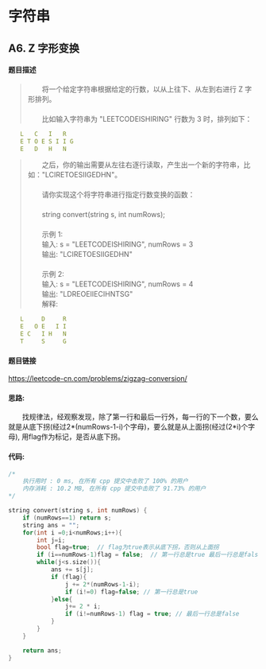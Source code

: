 # 字符串

## A6. Z 字形变换

#### 题目描述

>　　将一个给定字符串根据给定的行数，以从上往下、从左到右进行 Z 字形排列。  
>　　  
>　　比如输入字符串为 "LEETCODEISHIRING" 行数为 3 时，排列如下：  

```yaml
　　L   C   I   R  
　　E T O E S I I G  
　　E   D   H   N  
```

>　　之后，你的输出需要从左往右逐行读取，产生出一个新的字符串，比如："LCIRETOESIIGEDHN"。  
>　　  
>　　请你实现这个将字符串进行指定行数变换的函数：  
>　　  
>　　string convert(string s, int numRows);  
>　　  
>　　示例 1:  
>　　输入: s = "LEETCODEISHIRING", numRows = 3  
>　　输出: "LCIRETOESIIGEDHN"  
>　　  
>　　示例 2:  
>　　输入: s = "LEETCODEISHIRING", numRows = 4  
>　　输出: "LDREOEIIECIHNTSG"  
>　　解释:  

```yaml
　　L     D     R  
　　E   O E   I I  
　　E C   I H   N  
　　T     S     G  
```

#### 题目链接

<https://leetcode-cn.com/problems/zigzag-conversion/>

#### **思路:**

　　找规律法，经观察发现，除了第一行和最后一行外，每一行的下一个数，要么就是从底下拐(经过2\*(numRows-1-i)个字母)，要么就是从上面拐(经过(2\*i)个字母), 用flag作为标记，是否从底下拐。

#### **代码:**

```c
/*
    执行用时 : 0 ms, 在所有 cpp 提交中击败了 100% 的用户
    内存消耗 : 10.2 MB, 在所有 cpp 提交中击败了 91.73% 的用户
*/

string convert(string s, int numRows) {
    if (numRows==1) return s;
    string ans = "";
    for(int i =0;i<numRows;i++){
        int j=i;
        bool flag=true;  // flag为true表示从底下拐，否则从上面拐
        if (i==numRows-1)flag = false;  // 第一行总是true 最后一行总是false 
        while(j<s.size()){
            ans += s[j];
            if (flag){
                j += 2*(numRows-1-i);
                if (i!=0) flag=false; // 第一行总是true
            }else{
                j+= 2 * i;
                if (i!=numRows-1) flag = true; // 最后一行总是false 
            }
        }
    }

    return ans;
}
```

